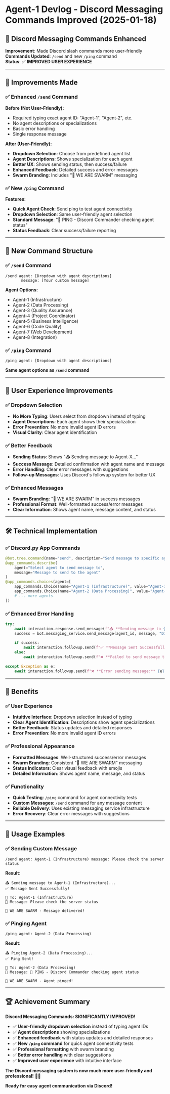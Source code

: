 # Agent-1 Devlog - Discord Messaging Commands Improved (2025-01-18)

## 🎯 **Discord Messaging Commands Enhanced**

**Improvement**: Made Discord slash commands more user-friendly  
**Commands Updated**: `/send` and new `/ping` command  
**Status**: ✅ **IMPROVED USER EXPERIENCE**

---

## 🔧 **Improvements Made**

### **✅ Enhanced `/send` Command**

**Before (Not User-Friendly):**
- Required typing exact agent ID: "Agent-1", "Agent-2", etc.
- No agent descriptions or specializations
- Basic error handling
- Single response message

**After (User-Friendly):**
- **Dropdown Selection**: Choose from predefined agent list
- **Agent Descriptions**: Shows specialization for each agent
- **Better UX**: Shows sending status, then success/failure
- **Enhanced Feedback**: Detailed success and error messages
- **Swarm Branding**: Includes "🐝 WE ARE SWARM" messaging

### **✅ New `/ping` Command**

**Features:**
- **Quick Agent Check**: Send ping to test agent connectivity
- **Dropdown Selection**: Same user-friendly agent selection
- **Standard Message**: "🏓 PING - Discord Commander checking agent status"
- **Status Feedback**: Clear success/failure reporting

---

## 🚀 **New Command Structure**

### **✅ `/send` Command**
```
/send agent: [Dropdown with agent descriptions]
       message: [Your custom message]
```

**Agent Options:**
- Agent-1 (Infrastructure)
- Agent-2 (Data Processing)
- Agent-3 (Quality Assurance)
- Agent-4 (Project Coordinator)
- Agent-5 (Business Intelligence)
- Agent-6 (Code Quality)
- Agent-7 (Web Development)
- Agent-8 (Integration)

### **✅ `/ping` Command**
```
/ping agent: [Dropdown with agent descriptions]
```

**Same agent options as `/send` command**

---

## 🎯 **User Experience Improvements**

### **✅ Dropdown Selection**
- **No More Typing**: Users select from dropdown instead of typing
- **Agent Descriptions**: Each agent shows their specialization
- **Error Prevention**: No more invalid agent ID errors
- **Visual Clarity**: Clear agent identification

### **✅ Better Feedback**
- **Sending Status**: Shows "📤 Sending message to Agent-X..."
- **Success Message**: Detailed confirmation with agent name and message
- **Error Handling**: Clear error messages with suggestions
- **Follow-up Messages**: Uses Discord's followup system for better UX

### **✅ Enhanced Messages**
- **Swarm Branding**: "🐝 WE ARE SWARM" in success messages
- **Professional Format**: Well-formatted success/error messages
- **Clear Information**: Shows agent name, message content, and status

---

## 🛠️ **Technical Implementation**

### **✅ Discord.py App Commands**
```python
@bot.tree.command(name="send", description="Send message to specific agent")
@app_commands.describe(
    agent="Select agent to send message to",
    message="Message to send to the agent"
)
@app_commands.choices(agent=[
    app_commands.Choice(name="Agent-1 (Infrastructure)", value="Agent-1"),
    app_commands.Choice(name="Agent-2 (Data Processing)", value="Agent-2"),
    # ... more agents
])
```

### **✅ Enhanced Error Handling**
```python
try:
    await interaction.response.send_message(f"📤 **Sending message to {agent.name}...**")
    success = bot.messaging_service.send_message(agent_id, message, "Discord-Commander")
    
    if success:
        await interaction.followup.send(f"✅ **Message Sent Successfully!**\n\n🤖 **To:** {agent.name}\n💬 **Message:** {message}\n\n🐝 **WE ARE SWARM** - Message delivered!")
    else:
        await interaction.followup.send(f"❌ **Failed to send message to {agent.name}**\n\nPlease check if the agent is active and coordinates are correct.")
        
except Exception as e:
    await interaction.followup.send(f"❌ **Error sending message:** {e}\n\nPlease try again or check system status.")
```

---

## 🎉 **Benefits**

### **✅ User Experience**
- **Intuitive Interface**: Dropdown selection instead of typing
- **Clear Agent Identification**: Descriptions show agent specializations
- **Better Feedback**: Status updates and detailed responses
- **Error Prevention**: No more invalid agent ID errors

### **✅ Professional Appearance**
- **Formatted Messages**: Well-structured success/error messages
- **Swarm Branding**: Consistent "🐝 WE ARE SWARM" messaging
- **Status Indicators**: Clear visual feedback with emojis
- **Detailed Information**: Shows agent name, message, and status

### **✅ Functionality**
- **Quick Testing**: `/ping` command for agent connectivity tests
- **Custom Messages**: `/send` command for any message content
- **Reliable Delivery**: Uses existing messaging service infrastructure
- **Error Recovery**: Clear error messages with suggestions

---

## 🚀 **Usage Examples**

### **✅ Sending Custom Message**
```
/send agent: Agent-1 (Infrastructure) message: Please check the server status
```
**Result**: 
```
📤 Sending message to Agent-1 (Infrastructure)...
✅ Message Sent Successfully!

🤖 To: Agent-1 (Infrastructure)
💬 Message: Please check the server status

🐝 WE ARE SWARM - Message delivered!
```

### **✅ Pinging Agent**
```
/ping agent: Agent-2 (Data Processing)
```
**Result**:
```
📤 Pinging Agent-2 (Data Processing)...
✅ Ping Sent!

🤖 To: Agent-2 (Data Processing)
🏓 Message: 🏓 PING - Discord Commander checking agent status

🐝 WE ARE SWARM - Agent pinged!
```

---

## 🏆 **Achievement Summary**

**Discord Messaging Commands: SIGNIFICANTLY IMPROVED!**

- ✅ **User-friendly dropdown selection** instead of typing agent IDs
- ✅ **Agent descriptions** showing specializations
- ✅ **Enhanced feedback** with status updates and detailed responses
- ✅ **New `/ping` command** for quick agent connectivity tests
- ✅ **Professional formatting** with swarm branding
- ✅ **Better error handling** with clear suggestions
- ✅ **Improved user experience** with intuitive interface

**The Discord messaging system is now much more user-friendly and professional!** 🚀🐝

**Ready for easy agent communication via Discord!**

